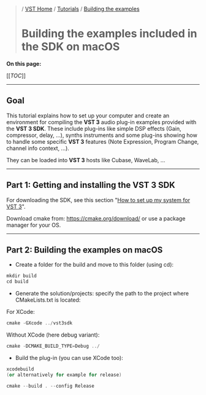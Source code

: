 >/ [VST Home](../../)  / [Tutorials](../Index.md) / [Building the examples](Index.md)
>
># Building the examples included in the SDK on macOS

**On this page:**

[[_TOC_]]

---

## Goal

This tutorial explains how to set up your computer and create an environment for compiling the **VST 3** audio plug-in examples provided with the **VST 3 SDK**. These include plug-ins like simple DSP effects (Gain, compressor, delay, ...), synths instruments and some plug-ins showing how to handle some specific **VST 3** features (Note Expression, Program Change, channel info context, ...).

They can be loaded into **VST 3** hosts like Cubase, WaveLab, ...

---

## Part 1: Getting and installing the VST 3 SDK

For downloading the SDK, see this section "[How to set up my system for VST 3](../../Getting+Started/How+to+setup+my+system.md)".

Download cmake from: <https://cmake.org/download/> or use a package manager for your OS.

---

## Part 2: Building the examples on macOS

- Create a folder for the build and move to this folder (using cd):

``` c++
mkdir build
cd build
```

- Generate the solution/projects: specify the path to the project where CMakeLists.txt is located:

For XCode:

``` c++
cmake -GXcode ../vst3sdk
```

Without XCode (here debug variant):

``` c++
cmake -DCMAKE_BUILD_TYPE=Debug ../
```

- Build the plug-in (you can use XCode too):

``` c++
xcodebuild
(or alternatively for example for release)

cmake --build . --config Release
```
